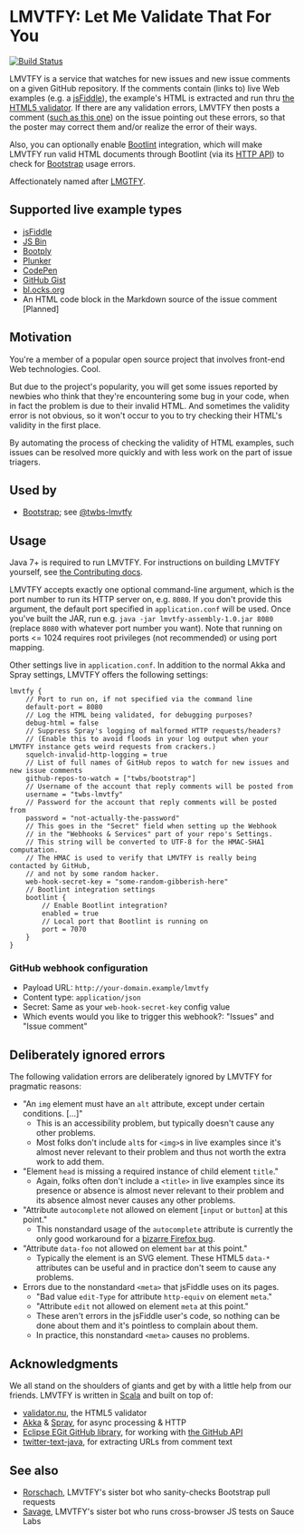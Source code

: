 LMVTFY: Let Me Validate That For You
======
[![Build Status](https://travis-ci.org/cvrebert/lmvtfy.svg?branch=master)](https://travis-ci.org/cvrebert/lmvtfy)

LMVTFY is a service that watches for new issues and new issue comments on a given GitHub repository. If the comments contain (links to) live Web examples (e.g. a [jsFiddle](http://jsfiddle.net)), the example's HTML is extracted and run thru [the HTML5 validator](http://validator.github.io). If there are any validation errors, LMVTFY then posts a comment ([such as this one](https://github.com/twbs/bootstrap/issues/11984#issuecomment-46140343)) on the issue pointing out these errors, so that the poster may correct them and/or realize the error of their ways.

Also, you can optionally enable [Bootlint](https://github.com/twbs/bootlint) integration, which will make LMVTFY run valid HTML documents through Bootlint (via its [HTTP API](https://github.com/twbs/bootlint#http-api)) to check for [Bootstrap](https://github.com/twbs/bootstrap) usage errors.

Affectionately named after [LMGTFY](http://knowyourmeme.com/memes/sites/let-me-google-that-for-you-lmgtfy).

## Supported live example types
* [jsFiddle](http://jsfiddle.net)
* [JS Bin](http://jsbin.com)
* [Bootply](http://www.bootply.com)
* [Plunker](http://plnkr.co)
* [CodePen](http://codepen.io)
* [GitHub Gist](https://gist.github.com)
* [bl.ocks.org](http://bl.ocks.org)
* An HTML code block in the Markdown source of the issue comment [Planned]

## Motivation
You're a member of a popular open source project that involves front-end Web technologies. Cool.

But due to the project's popularity, you will get some issues reported by newbies who think that they're encountering some bug in your code, when in fact the problem is due to their invalid HTML. And sometimes the validity error is not obvious, so it won't occur to you to try checking their HTML's validity in the first place.

By automating the process of checking the validity of HTML examples, such issues can be resolved more quickly and with less work on the part of issue triagers.

## Used by
* [Bootstrap](https://github.com/twbs/bootstrap); see [@twbs-lmvtfy](https://github.com/twbs-lmvtfy)

## Usage
Java 7+ is required to run LMVTFY. For instructions on building LMVTFY yourself, see [the Contributing docs](https://github.com/cvrebert/lmvtfy/blob/master/CONTRIBUTING.md).

LMVTFY accepts exactly one optional command-line argument, which is the port number to run its HTTP server on, e.g. `8080`. If you don't provide this argument, the default port specified in `application.conf` will be used. Once you've built the JAR, run e.g. `java -jar lmvtfy-assembly-1.0.jar 8080` (replace `8080` with whatever port number you want). Note that running on ports <= 1024 requires root privileges (not recommended) or using port mapping.

Other settings live in `application.conf`. In addition to the normal Akka and Spray settings, LMVTFY offers the following settings:
```
lmvtfy {
    // Port to run on, if not specified via the command line
    default-port = 8080
    // Log the HTML being validated, for debugging purposes?
    debug-html = false
    // Suppress Spray's logging of malformed HTTP requests/headers?
    // (Enable this to avoid floods in your log output when your LMVTFY instance gets weird requests from crackers.)
    squelch-invalid-http-logging = true
    // List of full names of GitHub repos to watch for new issues and new issue comments
    github-repos-to-watch = ["twbs/bootstrap"]
    // Username of the account that reply comments will be posted from
    username = "twbs-lmvtfy"
    // Password for the account that reply comments will be posted from
    password = "not-actually-the-password"
    // This goes in the "Secret" field when setting up the Webhook
    // in the "Webhooks & Services" part of your repo's Settings.
    // This string will be converted to UTF-8 for the HMAC-SHA1 computation.
    // The HMAC is used to verify that LMVTFY is really being contacted by GitHub,
    // and not by some random hacker.
    web-hook-secret-key = "some-random-gibberish-here"
    // Bootlint integration settings
    bootlint {
        // Enable Bootlint integration?
        enabled = true
        // Local port that Bootlint is running on
        port = 7070
    }
}
```

### GitHub webhook configuration
* Payload URL: `http://your-domain.example/lmvtfy`
* Content type: `application/json`
* Secret: Same as your `web-hook-secret-key` config value
* Which events would you like to trigger this webhook?: "Issues" and "Issue comment"

## Deliberately ignored errors
The following validation errors are deliberately ignored by LMVTFY for pragmatic reasons:
* "An `img` element must have an `alt` attribute, except under certain conditions. [...]"
  * This is an accessibility problem, but typically doesn't cause any other problems.
  * Most folks don't include `alt`s for `<img>`s in live examples since it's almost never relevant to their problem and thus not worth the extra work to add them.
* "Element `head` is missing a required instance of child element `title`."
  * Again, folks often don't include a `<title>` in live examples since its presence or absence is almost never relevant to their problem and its absence almost never causes any other problems.
* "Attribute `autocomplete` not allowed on element [`input` or `button`] at this point."
  * This nonstandard usage of the `autocomplete` attribute is currently the only good workaround for a [bizarre Firefox bug](https://bugzilla.mozilla.org/show_bug.cgi?id=654072).
* "Attribute `data-foo` not allowed on element `bar` at this point."
  * Typically the element is an SVG element. These HTML5 `data-*` attributes can be useful and in practice don't seem to cause any problems.
* Errors due to the nonstandard `<meta>` that jsFiddle uses on its pages.
  * "Bad value `edit-Type` for attribute `http-equiv` on element `meta`."
  * "Attribute `edit` not allowed on element `meta` at this point."
  * These aren't errors in the jsFiddle user's code, so nothing can be done about them and it's pointless to complain about them.
  * In practice, this nonstandard `<meta>` causes no problems.

## Acknowledgments
We all stand on the shoulders of giants and get by with a little help from our friends. LMVTFY is written in [Scala](http://www.scala-lang.org) and built on top of:
* [validator.nu](https://github.com/validator/validator), the HTML5 validator
* [Akka](http://akka.io) & [Spray](http://spray.io), for async processing & HTTP
* [Eclipse EGit GitHub library](https://github.com/eclipse/egit-github), for working with [the GitHub API](https://developer.github.com/v3/)
* [twitter-text-java](https://github.com/twitter/twitter-text/tree/master/java), for extracting URLs from comment text

## See also
* [Rorschach](https://github.com/twbs/rorschach), LMVTFY's sister bot who sanity-checks Bootstrap pull requests
* [Savage](https://github.com/cvrebert/savage), LMVTFY's sister bot who runs cross-browser JS tests on Sauce Labs
